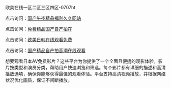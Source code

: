 欧美在线一区二区三区四区-0707ht


点击访问：<a href="https://cfad.pages.dev/">国产午夜精品福利久久网站</a>

点击访问：<a href="https://bsdf-5f5.pages.dev/">免费精品国产自产拍在</a>

点击访问：<a href="https://gda-c7m.pages.dev/">欧美日韩在线观看免费</a>

点击访问：<a href="https://vassv.pages.dev/">国产精品自产拍高潮在线观看</a>

想要观看日本AV免费影片？这些平台为你提供了一个全面且便捷的观影体验。影片按类型和演员分类，帮助用户快速浏览和筛选。每个影片都有详细的描述和高清播放选项，确保你能够获得最佳的观看体验。平台支持高清视频播放，并根据网络状况优化画质，保证不间断播放。

<span style="display:none;">[Canonical link](）</span>
